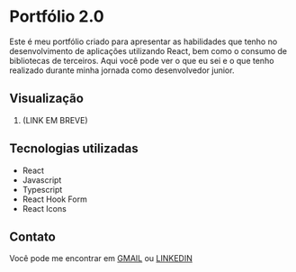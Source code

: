 # Portfólio 2.0

Este é meu portfólio criado para apresentar as habilidades que tenho no desenvolvimento de aplicações utilizando React, bem como o consumo de bibliotecas de terceiros. Aqui você pode ver o que eu sei e o que tenho realizado durante minha jornada como desenvolvedor junior.

## Visualização

1. (LINK EM BREVE)

## Tecnologias utilizadas

- React
- Javascript
- Typescript
- React Hook Form
- React Icons

## Contato

Você pode me encontrar em [GMAIL](mailto:glzin3006@gmail.com) ou [LINKEDIN](https://www.linkedin.com/in/guidev-onn/)
